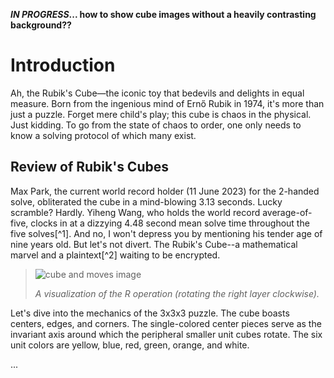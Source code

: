 __*IN PROGRESS*... how to show cube images without a heavily contrasting background??__

# Introduction

Ah, the Rubik's Cube—the iconic toy that bedevils and delights in equal measure. Born from the ingenious mind of Ernő Rubik in 1974, it's more than just a puzzle. Forget mere child's play; this cube is chaos in the physical. Just kidding. To go from the state of chaos to order, one only needs to know a solving protocol of which many exist.

## Review of Rubik's Cubes

Max Park, the current world record holder (11 June 2023) for the 2-handed solve, obliterated the cube in a mind-blowing 3.13 seconds. Lucky scramble? Hardly. Yiheng Wang, who holds the world record average-of-five, clocks in at a dizzying 4.48 second mean solve time throughout the five solves[^1]. And no, I won't depress you by mentioning his tender age of nine years old. But let's not divert. The Rubik's Cube--a mathematical marvel and a plaintext[^2] waiting to be encrypted.

> ![cube and moves image](https://github.com/thondascully/rotacrypt/assets/114739901/b79645d3-140b-4958-9ef6-ccbdf340fe01)
>
> *A visualization of the R operation (rotating the right layer clockwise).*

Let's dive into the mechanics of the 3x3x3 puzzle. The cube boasts centers, edges, and corners. The single-colored center pieces serve as the invariant axis around which the peripheral smaller unit cubes rotate. The six unit colors are yellow, blue, red, green, orange, and white.

...

